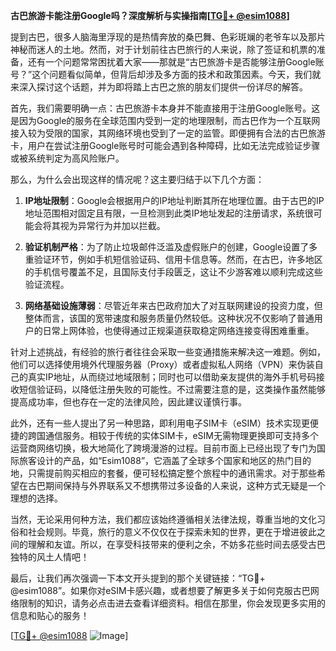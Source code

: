 **古巴旅游卡能注册Google吗？深度解析与实操指南[[TG💪+ @esim1088](https://t.me/s/esim1088)]**

提到古巴，很多人脑海里浮现的是热情奔放的桑巴舞、色彩斑斓的老爷车以及那片神秘而迷人的土地。然而，对于计划前往古巴旅行的人来说，除了签证和机票的准备，还有一个问题常常困扰着大家——那就是“古巴旅游卡是否能够注册Google账号？”这个问题看似简单，但背后却涉及多方面的技术和政策因素。今天，我们就来深入探讨这个话题，并为即将踏上古巴之旅的朋友们提供一份详尽的解答。

首先，我们需要明确一点：古巴旅游卡本身并不能直接用于注册Google账号。这是因为Google的服务在全球范围内受到一定的地理限制，而古巴作为一个互联网接入较为受限的国家，其网络环境也受到了一定的监管。即便拥有合法的古巴旅游卡，用户在尝试注册Google账号时可能会遇到各种障碍，比如无法完成验证步骤或被系统判定为高风险账户。

那么，为什么会出现这样的情况呢？这主要归结于以下几个方面：

1. **IP地址限制**：Google会根据用户的IP地址判断其所在地理位置。由于古巴的IP地址范围相对固定且有限，一旦检测到此类IP地址发起的注册请求，系统很可能会将其视为异常行为并加以拦截。
   
2. **验证机制严格**：为了防止垃圾邮件泛滥及虚假账户的创建，Google设置了多重验证环节，例如手机短信验证码、信用卡信息等。然而，在古巴，许多地区的手机信号覆盖不足，且国际支付手段匮乏，这让不少游客难以顺利完成这些验证流程。

3. **网络基础设施薄弱**：尽管近年来古巴政府加大了对互联网建设的投资力度，但整体而言，该国的宽带速度和服务质量仍然较低。这种状况不仅影响了普通用户的日常上网体验，也使得通过正规渠道获取稳定网络连接变得困难重重。

针对上述挑战，有经验的旅行者往往会采取一些变通措施来解决这一难题。例如，他们可以选择使用境外代理服务器（Proxy）或者虚拟私人网络（VPN）来伪装自己的真实IP地址，从而绕过地域限制；同时也可以借助亲友提供的海外手机号码接收短信验证码，以降低注册失败的可能性。不过需要注意的是，这类操作虽然能够提高成功率，但也存在一定的法律风险，因此建议谨慎行事。

此外，还有一些人提出了另一种思路，即利用电子SIM卡（eSIM）技术实现更便捷的跨国通信服务。相较于传统的实体SIM卡，eSIM无需物理更换即可支持多个运营商网络切换，极大地简化了跨境漫游的过程。目前市面上已经出现了专门为国际旅客设计的产品，如“Esim1088”，它涵盖了全球多个国家和地区的热门目的地，只需提前购买相应的套餐，便可轻松搞定整个旅程中的通讯需求。对于那些希望在古巴期间保持与外界联系又不想携带过多设备的人来说，这种方式无疑是一个理想的选择。

当然，无论采用何种方法，我们都应该始终遵循相关法律法规，尊重当地的文化习俗和社会规则。毕竟，旅行的意义不仅仅在于探索未知的世界，更在于增进彼此之间的理解和友谊。所以，在享受科技带来的便利之余，不妨多花些时间去感受古巴独特的风土人情吧！

最后，让我们再次强调一下本文开头提到的那个关键链接：“TG💪+ @esim1088”。如果你对eSIM卡感兴趣，或者想要了解更多关于如何克服古巴网络限制的知识，请务必点击进去查看详细资料。相信在那里，你会发现更多实用的信息和贴心的服务！

[[TG💪+ @esim1088](https://t.me/s/esim1088) ![Image](https://i.postimg.cc/4NQfJmqS/Snipaste-2025-05-13-00-14-12.png)]